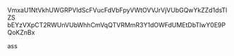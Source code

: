 VmxaU1NtVkhUWGRPVldScFVucFdVbFpyVWtOVVJrVjVUbGQwYkZZd1dsTlZS
bEYzVXpCT2RWUnVUbWhhCmVqQTVRMmR3Y1dOWFdUMEtDbTlwY0E9PQoKZnBx

ass
